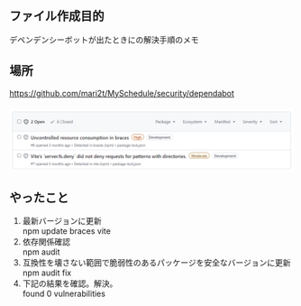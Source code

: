 ## ファイル作成目的

デペンデンシーボットが出たときにの解決手順のメモ

## 場所

https://github.com/mari2t/MySchedule/security/dependabot

#### ![Dependabot_alerts_20240910.png](/Github/Dependabot_alerts/Dependabot_alerts_20240910.png "Dependabot_alerts_20240910.png")

## やったこと

1. 最新バージョンに更新  
   npm update braces vite
2. 依存関係確認  
   npm audit
3. 互換性を壊さない範囲で脆弱性のあるパッケージを安全なバージョンに更新  
   npm audit fix
4. 下記の結果を確認。解決。  
   found 0 vulnerabilities
